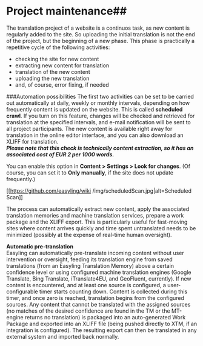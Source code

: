 # Project maintenance##

The translation project of a website is a continuos task, as new content is regularly added to the site. So  uploading the initial translation is not the end of the project, but the beginning of a new phase. This phase is practically a repetitive cycle of the following activities:  

- checking the site for new content  
- extracting new content for translation  
- translation of the new content  
- uploading the new translation  
- and, of course, error fixing, if needed  


###Automation possibilities
The first two activities can be set to be carried out automatically at daily, weekly or monthly intervals, depending on how frequently content is updated on the website. This is called **scheduled crawl**.   If you turn on this feature, changes will be checked and retrieved for translation at the specified intervals, and e-mail notification will be sent to all project participants. The new content is available right away for translation in the online editor interface, and you can also download an XLIFF for translation.  
***Please note that this check is technically content extraction, so it has an associated cost of EUR 2 per 1000 words.***  

You can enable this option in **Content > Settings > Look for changes**. (Of course, you can set it to **Only manually**, if the site does not update frequently.)  

[[https://github.com/easyling/wiki /img/scheduledScan.jpg|alt=Scheduled Scan]]  

The process can automatically extract new content, apply the associated translation memories and machine translation services, prepare a work package and the XLIFF export. This is particularly useful for fast-moving sites where content arrives quickly and time spent untranslated needs to be minimized (possibly at the expense of real-time human oversight).  

**Automatic pre-translation**  
Easyling can automatically pre-translate incoming content without user intervention or oversight, feeding its translation engine from saved translations (from an Easyling Translation Memory) above a certain confidence level or using configured machine translation engines (Google Translate, Bing Translate, iTranslate4EU, and GeoFluent, currently).
If new content is encountered, and at least one source is configured, a user-configurable timer starts counting down. Content is collected during this timer, and once zero is reached, translation begins from the configured sources. Any content that cannot be translated with the assigned sources (no matches of the desired confidence are found in the TM or the MT-engine returns no translation) is packaged into an auto-generated Work Package and exported into an XLIFF file (being pushed directly to XTM, if an integration is configured). The resulting export can then be translated in any external system and imported back normally.
